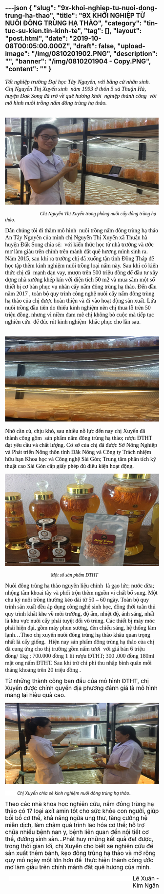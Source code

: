 ---json
{
    "slug": "9x-khoi-nghiep-tu-nuoi-dong-trung-ha-thao",
    "title": "9X KHỞI NGHIỆP TỪ NUÔI ĐÔNG TRÙNG HẠ THẢO",
    "category": "tin-tuc-su-kien.tin-kinh-te",
    "tag": [],
    "layout": "post.html",
    "date": "2019-10-08T00:05:00.000Z",
    "draft": false,
    "upload-image": "/img/0810201902.PNG",
    "description": "",
    "banner": "/img/0810201904 - Copy.PNG",
    "__content__": ""
}
---
<p><em><span style="font-size:14.0pt"><span style="font-family:&quot;Times New Roman&quot;,&quot;serif&quot;"><span style="color:black">Tốt nghiệp trường Đại học T&acirc;y Nguy&ecirc;n, với bằng cử nh&acirc;n sinh. Chị Nguyễn Thị Xuyến sinh&nbsp; năm 1993 ở th&ocirc;n 5 x&atilde; Thuận H&agrave;, huyện Đak Song đ&atilde; trở về qu&ecirc; hương khởi&nbsp; nghiệp th&agrave;nh c&ocirc;ng&nbsp; với m&ocirc; h&igrave;nh nu&ocirc;i trồng nấm đ&ocirc;ng tr&ugrave;ng hạ thảo.</span></span></span></em></p>

<p><em><span style="font-size:14.0pt"><span style="font-family:&quot;Times New Roman&quot;,&quot;serif&quot;"><span style="color:black">&nbsp; &nbsp; &nbsp; &nbsp; &nbsp;&nbsp;<img alt="" src="/img/0810201901.PNG" /></span></span></span></em></p>

<p><em>&nbsp;&nbsp;&nbsp;&nbsp;&nbsp;&nbsp;&nbsp;&nbsp;&nbsp;&nbsp;&nbsp;&nbsp;&nbsp;&nbsp;&nbsp;&nbsp;&nbsp;&nbsp;&nbsp;&nbsp;&nbsp;&nbsp;&nbsp;&nbsp;&nbsp;&nbsp;&nbsp;&nbsp; </em><em><span style="font-size:12.0pt"><span style="font-family:&quot;Times New Roman&quot;,&quot;serif&quot;"><span style="color:black">Chị Nguyễn Thị Xuyến trong ph&ograve;ng nu&ocirc;i cấy đ&ocirc;ng tr&ugrave;ng hạ thảo.</span></span></span></em></p>

<p><span style="font-size:14.0pt"><span style="font-family:&quot;Times New Roman&quot;,&quot;serif&quot;"><span style="color:black">Dẫn ch&uacute;ng t&ocirc;i đi thăm m&ocirc; h&igrave;nh &nbsp;nu&ocirc;i trồng nấm đ&ocirc;ng tr&ugrave;ng hạ thảo An T&acirc;y Nguy&ecirc;n của m&igrave;nh chị Nguyễn Thị Xuyến x&atilde; Thuận h&agrave; huyện Đăk Song chia sẻ: &nbsp;với kiến thức học từ nh&agrave; trường v&agrave; ước mơ l&agrave;m gi&agrave;u tr&ecirc;n ch&iacute;nh tr&ecirc;n mảnh đất qu&ecirc; hương m&igrave;nh sinh ra. Năm 2015, sau khi ra trường chị đ&atilde; xuống tận tỉnh Đồng Th&aacute;p để học tập th&ecirc;m kinh nghiệm nu&ocirc;i trồng loại nấm n&agrave;y. Sau khi c&oacute; kiến thức chị đ&atilde;&nbsp; mạnh dạn vay, mượn tr&ecirc;n 500 triệu đồng để đầu tư<span style="background-color:white"> x&acirc;y dựng nh&agrave; xưởng</span> kh&eacute;p k&iacute;n với diện t&iacute;ch 50 m2 <span style="background-color:white">v&agrave; mua sắm một số thiết bị cơ bản phục vụ nh&acirc;n cấy nấm đ&ocirc;ng tr&ugrave;ng hạ thảo. Đến đầu năm 2017 , to&agrave;n bộ quy tr&igrave;nh c&ocirc;ng nghệ nu&ocirc;i cấy nấm đ&ocirc;ng tr&ugrave;ng hạ thảo của chị được ho&agrave;n thiện v&agrave; đi v&agrave;o hoạt động sản xuất.</span> Lứa nu&ocirc;i trồng đầu ti&ecirc;n do thiếu kinh nghiệm n&ecirc;n chị thua lỗ tr&ecirc;n 50 triệu đồng, nhưng v&igrave; niềm đam m&ecirc; chị kh&ocirc;ng bỏ cuộc m&agrave; tiếp tục nghi&ecirc;n cứu &nbsp;để đ&uacute;c r&uacute;t kinh nghiệm &nbsp;khắc phục cho lần sau.<strong> </strong></span></span></span></p>

<p><strong><span style="font-size:14.0pt"><span style="font-family:&quot;Times New Roman&quot;,&quot;serif&quot;"><span style="color:black">&nbsp; &nbsp; &nbsp; &nbsp; &nbsp; &nbsp; &nbsp; &nbsp; &nbsp; &nbsp;<img alt="" src="/img/0810201902.PNG" /></span></span></span></strong></p>

<p><span style="font-size:14.0pt"><span style="font-family:&quot;Times New Roman&quot;,&quot;serif&quot;"><span style="color:black">Nhờ cần c&ugrave;, chịu kh&oacute;, sau nhiều nỗ lực đến nay chị Xuyến đ&atilde; th&agrave;nh c&ocirc;ng gồm&nbsp; s<span style="background-color:white">ản phẩm nấm đ&ocirc;ng tr&ugrave;ng hạ thảo; rượu ĐTHT đạt y&ecirc;u cầu v&agrave; chất lượng. Cơ sở của chị đ&atilde; được Sở N&ocirc;ng Nghiệp v&agrave; Ph&aacute;t triển N&ocirc;ng th&ocirc;n tỉnh Đăk N&ocirc;ng v&agrave; C&ocirc;ng ty Tr&aacute;ch nhiệm hữu hạn Khoa học v&agrave; C&ocirc;ng nghệ S&agrave;i G&ograve;n; Trung t&acirc;m ph&acirc;n t&iacute;ch kỹ thuật cao S&agrave;i G&ograve;n cấp giấy ph&eacute;p đủ điều kiện hoạt động.</span></span></span></span></p>

<p><span style="font-size:14.0pt"><span style="font-family:&quot;Times New Roman&quot;,&quot;serif&quot;"><span style="color:black"><span style="background-color:white"><img alt="" src="/img/0810201903.PNG" /></span></span></span></span></p>

<p>&nbsp;&nbsp;&nbsp;&nbsp;&nbsp;&nbsp;&nbsp;&nbsp;&nbsp;&nbsp;&nbsp;&nbsp;&nbsp;&nbsp;&nbsp;&nbsp;&nbsp;&nbsp; &nbsp;&nbsp;&nbsp;&nbsp;&nbsp;&nbsp;&nbsp;&nbsp;&nbsp;&nbsp;&nbsp;&nbsp;&nbsp;&nbsp;&nbsp;&nbsp;&nbsp;&nbsp; <em><span style="font-size:12.0pt"><span style="background-color:white"><span style="font-family:&quot;Times New Roman&quot;,&quot;serif&quot;"><span style="color:#111111">Một số sản phẩm ĐTHT </span></span></span></span></em></p>

<p><span style="font-size:14.0pt"><span style="font-family:&quot;Times New Roman&quot;,&quot;serif&quot;"><span style="color:black">Nu&ocirc;i đ&ocirc;ng tr&ugrave;ng hạ thảo nguy&ecirc;n liệu ch&iacute;nh <span style="background-color:white">&nbsp;l&agrave; gạo lức; nước dừa; nhộng tằm khoai t&acirc;y v&agrave; phối trộn th&ecirc;m nguồn vi chất bổ sung. Một chu kỳ nu&ocirc;i trồng thường k&eacute;o d&agrave;i từ 50 &ndash; 60 ng&agrave;y. To&agrave;n bộ quy tr&igrave;nh sản xuất đều &aacute;p dụng c&ocirc;ng nghệ sinh học, đồng thời tu&acirc;n thủ quy tr&igrave;nh khắt khe về m&ocirc;i trường, độ ẩm, nhiệt độ, &aacute;nh s&aacute;ng, nhất l&agrave; khu vực nu&ocirc;i cấy phải tuyệt đối v&ocirc; tr&ugrave;ng. C&aacute;c thiết bị m&aacute;y m&oacute;c phải hiện đại, gồm m&aacute;y phun sương, đ&egrave;n chiếu s&aacute;ng, hệ thống l&agrave;m lạnh&hellip;Theo chị xuyến nu&ocirc;i đ&ocirc;ng tr&ugrave;ng hạ thảo kh&acirc;u quan trọng nhất l&agrave; cấy giống.&nbsp; </span></span></span></span><span style="font-size:14.0pt"><span style="background-color:white"><span style="font-family:&quot;Times New Roman&quot;,&quot;serif&quot;"><span style="color:#111111">Hiện nay sản phẩm đ&ocirc;ng tr&ugrave;ng hạ thảo của chị đ&atilde; cung ứng cho thị trường gồm nấm tươi&nbsp; với gi&aacute; b&aacute;n 6 triệu đồng/ 1kg ; 700.000 đồng 1 l&iacute;t rượu ĐTHT; 300 .000 đồng 180ml mật ong nấm ĐTHT. Sau khi trừ chi ph&iacute; thu nhập b&igrave;nh qu&acirc;n mỗi th&aacute;ng khoảng tr&ecirc;n 20 triệu đồng . </span></span></span></span></p>

<p><span style="background-color:white"><span style="font-size:14.0pt"><span style="color:black">Từ những th&agrave;nh c&ocirc;ng ban đầu của m&ocirc; h&igrave;nh ĐTHT, chị Xuyến được ch&iacute;nh quyền địa phương đ&aacute;nh gi&aacute; l&agrave; m&ocirc; h&igrave;nh mang lại hiệu quả cao.</span></span></span></p>

<p><img alt="" src="/img/0810201904.PNG" /></p>

<p><span style="background-color:white">&nbsp;&nbsp;&nbsp;&nbsp;&nbsp;&nbsp;&nbsp;&nbsp;&nbsp; <em><span style="color:black">Chị Xuyến chia sẻ kinh nghiệm nu&ocirc;i đ&ocirc;ng tr&ugrave;ng hạ thảo</span></em><span style="font-size:14.0pt"><span style="color:black">.</span></span></span></p>

<p><span style="background-color:white"><span style="font-size:14.0pt"><span style="background-color:white"><span style="color:black">Theo c&aacute;c nh&agrave; khoa học nghi&ecirc;n cứu, nấm đ&ocirc;ng tr&ugrave;ng hạ thảo c&oacute; 17 loại ax&iacute;t amin tốt cho sức khỏe con người, gi&uacute;p bồi bổ cơ thể, khả năng ngừa ung thư, tăng cường hệ miễn dịch, l&agrave;m chậm qu&aacute; tr&igrave;nh l&atilde;o h&oacute;a cơ thể; hỗ trợ chữa nhiều bệnh nan y, bệnh li&ecirc;n quan đến nội tiết cơ thể, đường sinh sản&hellip;</span></span></span><span style="font-size:14.0pt"><span style="color:black">Ph&aacute;t huy những kết quả đạt được, trong thời gian tới, chị Xuyến cho biết sẽ nghi&ecirc;n cứu để sản xuất th&ecirc;m b&aacute;nh, kẹo đ&ocirc;ng tr&ugrave;ng hạ thảo v&agrave; mở rộng quy m&ocirc; ng&agrave;y một lớn hơn để &nbsp;thực hiện th&agrave;nh c&ocirc;ng ước mơ l&agrave;m gi&agrave;u tr&ecirc;n ch&iacute;nh mảnh đất qu&ecirc; hương của m&igrave;nh. </span></span></span></p>

<p style="text-align:right"><span style="background-color:white"><span style="font-size:14.0pt"><span style="color:black">&nbsp;&nbsp;&nbsp;&nbsp;&nbsp;&nbsp;&nbsp;&nbsp;&nbsp;&nbsp;&nbsp;&nbsp;&nbsp;&nbsp;&nbsp;&nbsp;&nbsp;&nbsp;&nbsp;&nbsp;&nbsp;&nbsp;&nbsp;&nbsp;&nbsp;&nbsp;&nbsp;&nbsp;&nbsp;&nbsp;&nbsp;&nbsp;&nbsp;&nbsp;&nbsp;&nbsp;&nbsp;&nbsp;&nbsp;&nbsp;&nbsp;&nbsp;&nbsp;&nbsp;&nbsp;&nbsp;&nbsp;&nbsp;&nbsp;&nbsp;&nbsp;&nbsp;&nbsp;&nbsp;&nbsp;&nbsp;&nbsp;&nbsp;&nbsp;&nbsp;&nbsp;&nbsp;&nbsp;&nbsp;&nbsp;&nbsp;&nbsp;&nbsp;&nbsp;&nbsp;&nbsp;&nbsp;&nbsp;&nbsp;&nbsp;&nbsp; L&ecirc; Xu&acirc;n - Kim Ng&acirc;n</span></span></span></p>
